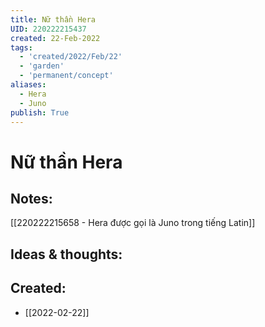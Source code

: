```yaml
---
title: Nữ thần Hera
UID: 220222215437
created: 22-Feb-2022
tags:
  - 'created/2022/Feb/22'
  - 'garden'
  - 'permanent/concept'
aliases:
  - Hera
  - Juno
publish: True
---
```

# Nữ thần Hera

## Notes:
[[220222215658 - Hera được gọi là Juno trong tiếng Latin]]

## Ideas & thoughts:



## Created:
- [[2022-02-22]]
